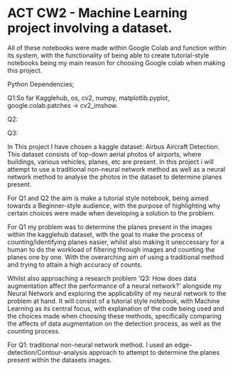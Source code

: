 # ACT CW2 - Machine Learning project involving a dataset.
All of these notebooks were made within Google Colab and function within its system, with the functionality of being able to create tutorial-style notebooks being my main reason for choosing Google colab when making this project.

Python Dependencies;

Q1:So far Kagglehub, os, cv2, numpy, matplotlib.pyplot, google.colab.patches -> cv2_imshow.

Q2:

Q3:

In This project I have chosen a kaggle dataset: Airbus Aircraft Detection. This dataset consists of top-down aerial photos of airports, where buildings, various vehicles, planes, etc are present. In this project i will attempt to use a traditional non-neural network method as well as a neural network method to analyse the photos in the dataset to determine planes present. 

For Q1 and Q2 the aim is make a tutorial style notebook, being aimed towards a Beginner-style audience, with the purpose of highlighting why certain choices were made when developing a solution to the problem. 

For Q1 my problem was to determine the planes present in the images within the kagglehub dataset, with the goal to make the process of counting/identifying planes easier, whilst also making it uneccessary for a human to do the workload of filtering through images and counting the planes one by one. With the overarching aim of using a traditional method and trying to attain a high accuracy of counts.

Whilst also approaching a research problem 'Q3: How does data augmentation affect the performance of a neural network?' alongside my Neural Network and exploring the applicability of my neural network to the problem at hand. It will consist of a tutorial style notebook, with Machine Learning as its central focus, with explanation of the code being used and the choices made when choosing these methods, specifically comparing the affects of data augmentation on the detection process, as well as the counting process.

For Q1: traditional non-neural network method. I used an edge-detection/Contour-analysis approach to attempt to determine the planes present within the datasets images.
